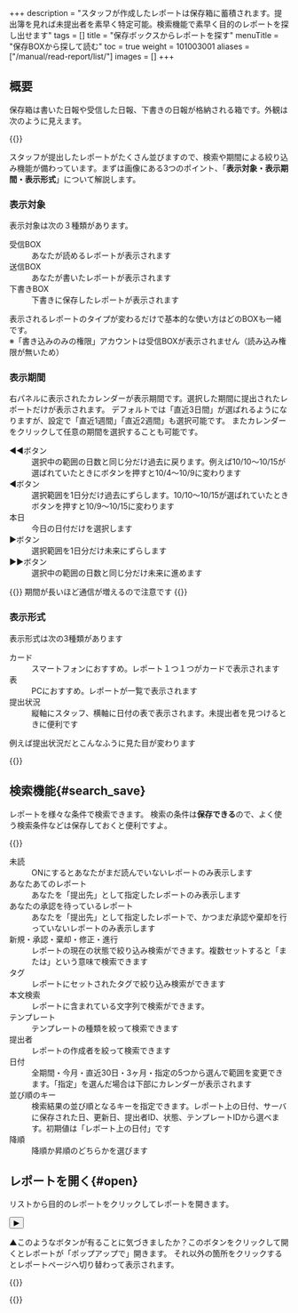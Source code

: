 +++
description = "スタッフが作成したレポートは保存箱に蓄積されます。提出簿を見れば未提出者を素早く特定可能。検索機能で素早く目的のレポートを探し出せます"
tags = []
title = "保存ボックスからレポートを探す"
menuTitle = "保存BOXから探して読む"
toc = true
weight = 101003001
aliases = ["/manual/read-report/list/"]
images = []
+++

## 概要

保存箱は書いた日報や受信した日報、下書きの日報が格納される箱です。外観は次のように見えます。

{{<appscreen filename="report-box" title="レポート保存箱">}}

スタッフが提出したレポートがたくさん並びますので、検索や期間による絞り込み機能が備わっています。まずは画像にある3つのポイント、「**表示対象・表示期間・表示形式**」について解説します。

### 表示対象

表示対象は次の３種類があります。

<dl class="basic">
<dt>受信BOX</dt>
<dd>あなたが読めるレポートが表示されます</dd>
<dt>送信BOX</dt>
<dd>あなたが書いたレポートが表示されます</dd>
<dt>下書きBOX</dt>
<dd>下書きに保存したレポートが表示されます</dd>
</dl>

表示されるレポートのタイプが変わるだけで基本的な使い方はどのBOXも一緒です。  
※「書き込みのみの権限」アカウントは受信BOXが表示されません（読み込み権限が無いため）  

### 表示期間

右パネルに表示されたカレンダーが表示期間です。選択した期間に提出されたレポートだけが表示されます。
デフォルトでは「直近3日間」が選ばれるようになりますが、設定で「直近1週間」「直近2週間」も選択可能です。
またカレンダーをクリックして任意の期間を選択することも可能です。

<dl class="basic">
  <dt>◀◀ボタン</dt>
  <dd>選択中の範囲の日数と同じ分だけ過去に戻ります。例えば10/10〜10/15が選ばれていたときにボタンを押すと10/4〜10/9に変わります</dd>
  <dt>◀ボタン</dt>
  <dd>選択範囲を1日分だけ過去にずらします。10/10〜10/15が選ばれていたときボタンを押すと10/9〜10/15に変わります</dd>
  <dt>本日</dt>
  <dd>今日の日付だけを選択します</dd>
  <dt>▶ボタン</dt>
  <dd>選択範囲を1日分だけ未来にずらします</dd>
  <dt>▶▶ボタン</dt>
  <dd>選択中の範囲の日数と同じ分だけ未来に進めます</dd>
</dl>



{{<alice pos="right" icon="ok">}}
期間が長いほど通信が増えるので注意です
{{</alice>}}

### 表示形式

表示形式は次の3種類があります

<dl class="basic">
<dt>カード</dt>
<dd>スマートフォンにおすすめ。レポート１つ１つがカードで表示されます</dd>
<dt>表</dt>
<dd>PCにおすすめ。レポートが一覧で表示されます</dd>
<dt>提出状況</dt>
<dd>縦軸にスタッフ、横軸に日付の表で表示されます。未提出者を見つけるときに便利です</dd>
</dl>

例えば提出状況だとこんなふうに見た目が変わります


{{<appscreen filename="map"  title="レポートの提出状況を一覧で表示">}}



## 検索機能{#search_save}


レポートを様々な条件で検索できます。
検索の条件は**保存できる**ので、よく使う検索条件などは保存しておくと便利ですよ。



{{<appscreen filename="search" title="レポート保存箱">}}

<dl class="basic">
<dt>未読</dt>
<dd>ONにするとあなたがまだ読んでいないレポートのみ表示します</dd>
<dt>あなたあてのレポート</dt>
<dd>あなたを「提出先」として指定したレポートのみ表示します</dd>
<dt>あなたの承認を待っているレポート</dt>
<dd>あなたを「提出先」として指定したレポートで、かつまだ承認や棄却を行っていないレポートのみ表示します</dd>
<dt>新規・承認・棄却・修正・進行</dt>
<dd>レポートの現在の状態で絞り込み検索ができます。複数セットすると「または」という意味で検索できます</dd>
<dt>タグ</dt>
<dd>レポートにセットされたタグで絞り込み検索ができます</dd>
<dt>本文検索</dt>
<dd>レポートに含まれている文字列で検索ができます。</dd>
<dt>テンプレート</dt>
<dd>テンプレートの種類を絞って検索できます</dd>
<dt>提出者</dt>
<dd>レポートの作成者を絞って検索できます</dd>
<dt>日付</dt>
<dd>全期間・今月・直近30日・3ヶ月・指定の5つから選んで範囲を変更できます。「指定」を選んだ場合は下部にカレンダーが表示されます</dd>
<dt>並び順のキー</dt>
<dd>検索結果の並び順となるキーを指定できます。レポート上の日付、サーバに保存された日、更新日、提出者ID、状態、テンプレートIDから選べます。初期値は「レポート上の日付」です</dd>
<dt>降順</dt>
<dd>降順か昇順のどちらかを選びます</dd>
</dl>



## レポートを開く{#open}

リストから目的のレポートをクリックしてレポートを開きます。



<button class="playBtn">▶</button>  

▲このようなボタンが有ることに気づきましたか？このボタンをクリックして開くとレポートが「ポップアップで」開きます。
それ以外の箇所をクリックするとレポートページへ切り替わって表示されます。


{{<icatch filename="popup" msg="これはポップアップで 開いた例です" title="レポートをポップアップで開いた様子"  fontsize="30px" alice="guide">}}



{{<nextBlog>}}

